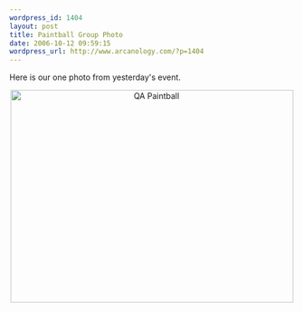 ```yaml
--- 
wordpress_id: 1404
layout: post
title: Paintball Group Photo
date: 2006-10-12 09:59:15
wordpress_url: http://www.arcanology.com/?p=1404
---
```

Here is our one photo from yesterday's event. <p align="center">
                                                                                                                                                                                                                                                                                                                                                                                                                                                                                                                                                                                                                                                                                                                                                                                                                            <a title="Photo Sharing" href="http://www.flickr.com/photos/albill/267893598/"><img width="500" height="375" alt="QA Paintball" src="http://static.flickr.com/94/267893598_fd0a2d1a1a.jpg" /></a>
                                                                                                                                                                                                                                                                                                                                                                                                                                                                                                                                                                                                                                                                                                                                                                                                                          </p>